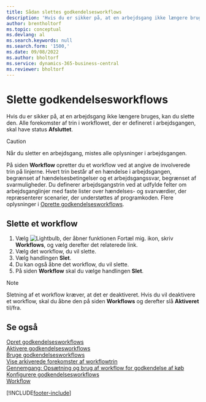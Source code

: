 ```yaml
---
title: Sådan slettes godkendelsesworkflows
description: 'Hvis du er sikker på, at en arbejdsgang ikke længere bruges, kan du slette den. Alle forekomster af trin i arbejdsgangen, der er defineret i arbejdsgangen, skal have status **Afsluttet**.'
author: brentholtorf
ms.topic: conceptual
ms.devlang: al
ms.search.keywords: null
ms.search.form: '1500,'
ms.date: 09/08/2022
ms.author: bholtorf
ms.service: dynamics-365-business-central
ms.reviewer: bholtorf
---
```

# Slette godkendelsesworkflows

Hvis du er sikker på, at en arbejdsgang ikke længere bruges, kan du slette den. Alle forekomster af trin i workflowet, der er defineret i arbejdsgangen, skal have status **Afsluttet**.

> [!CAUTION]
> Når du sletter en arbejdsgang, mistes alle oplysninger i arbejdsgangen.

På siden **Workflow** opretter du et workflow ved at angive de involverede trin på linjerne. Hvert trin består af en hændelse i arbejdsgangen, begrænset af hændelsesbetingelser og et arbejdsgangssvar, begrænset af svarmuligheder. Du definerer arbejdsgangstrin ved at udfylde felter om arbejdsganglinjer med faste lister over hændelses- og svarværdier, der repræsenterer scenarier, der understøttes af programkoden. Flere oplysninger i [Oprette godkendelsesworkflows](across-how-to-create-workflows.md).

## Slette et workflow

1. Vælg ![Lightbulb, der åbner funktionen Fortæl mig.](media/ui-search/search_small.png "Fortæl mig, hvad du vil foretage dig") ikon, skriv **Workflows**, og vælg derefter det relaterede link.
2. Vælg det workflow, du vil slette.
3. Vælg handlingen **Slet**.
4. Du kan også åbne det workflow, du vil slette.
5. På siden **Workflow** skal du vælge handlingen **Slet**.

> [!NOTE]
> Sletning af et workflow kræver, at det er deaktiveret. Hvis du vil deaktivere et workflow, skal du åbne den på siden **Workflows** og derefter slå **Aktiveret** til/fra.

## Se også

[Opret godkendelsesworkflows](across-how-to-create-workflows.md)  
[Aktivere godkendelsesworkflows](across-how-to-enable-workflows.md)  
[Bruge godkendelsesworkflows](across-use-workflows.md)  
[Vise arkiverede forekomster af workflowtrin](across-how-to-view-archived-workflow-step-instances.md)  
[Gennemgang: Opsætning og brug af workflow for godkendelse af køb](walkthrough-setting-up-and-using-a-purchase-approval-workflow.md)  
[Konfigurere godkendelsesworkflows](across-set-up-workflows.md)  
[Workflow](across-workflow.md)  

[!INCLUDE[footer-include](includes/footer-banner.md)]
